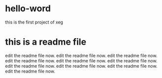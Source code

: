 # hello-word
this is the first project of xeg

this is a readme file
================================================
edit the readme file now.
edit the readme file now.
edit the readme file now.
edit the readme file now.
edit the readme file now.
edit the readme file now.
edit the readme file now.
edit the readme file now.
edit the readme file now.
edit the readme file now.
